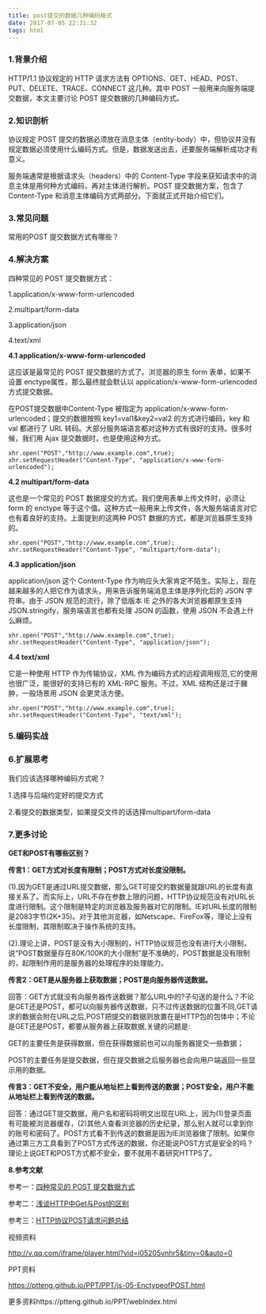 ```yaml
---
title: post提交的数据几种编码格式
date: 2017-07-05 22:31:32
tags: html
---
```


### 1.背景介绍

HTTP/1.1 协议规定的 HTTP 请求方法有 OPTIONS、GET、HEAD、POST、PUT、DELETE、TRACE、CONNECT 这几种。其中 POST 一般用来向服务端提交数据，本文主要讨论 POST 提交数据的几种编码方式。

### 2.知识剖析

协议规定 POST 提交的数据必须放在消息主体（entity-body）中，但协议并没有规定数据必须使用什么编码方式。但是，数据发送出去，还要服务端解析成功才有意义。

服务端通常是根据请求头（headers）中的 Content-Type 字段来获知请求中的消息主体是用何种方式编码，再对主体进行解析。POST 提交数据方案，包含了 Content-Type 和消息主体编码方式两部分。下面就正式开始介绍它们。

### 3.常见问题

常用的POST 提交数据方式有哪些？

### 4.解决方案

四种常见的 POST 提交数据方式：

1.application/x-www-form-urlencoded

2.multipart/form-data

3.application/json

4.text/xml

**4.1 application/x-www-form-urlencoded**

这应该是最常见的 POST 提交数据的方式了。浏览器的原生 form 表单，如果不设置 enctype属性，那么最终就会默认以 application/x-www-form-urlencoded 方式提交数据。

在POST提交数据中Content-Type 被指定为 application/x-www-form-urlencoded；提交的数据按照 key1=val1&key2=val2 的方式进行编码，key 和 val 都进行了 URL 转码。大部分服务端语言都对这种方式有很好的支持。很多时候，我们用 Ajax 提交数据时，也是使用这种方式。

```
xhr.open("POST","http://www.example.com",true);
xhr.setRequestHeader("Content-Type", "application/x-www-form-urlencoded");
```

**4.2 multipart/form-data**

这也是一个常见的 POST 数据提交的方式。我们使用表单上传文件时，必须让 form 的 enctype 等于这个值。这种方式一般用来上传文件，各大服务端语言对它也有着良好的支持。上面提到的这两种 POST 数据的方式，都是浏览器原生支持的。

```
xhr.open("POST","http://www.example.com",true);
xhr.setRequestHeader("Content-Type", "multipart/form-data");

```

**4.3 application/json**

application/json 这个 Content-Type 作为响应头大家肯定不陌生。实际上，现在越来越多的人把它作为请求头，用来告诉服务端消息主体是序列化后的 JSON 字符串。由于 JSON 规范的流行，除了低版本 IE 之外的各大浏览器都原生支持 JSON.stringify，服务端语言也都有处理 JSON 的函数，使用 JSON 不会遇上什么麻烦。

```
xhr.open("POST","http://www.example.com",true);
xhr.setRequestHeader("Content-Type", "application/json");

```

**4.4 text/xml**

它是一种使用 HTTP 作为传输协议，XML 作为编码方式的远程调用规范,它的使用也很广泛，能很好的支持已有的 XML-RPC 服务。不过，XML 结构还是过于臃肿，一般场景用 JSON 会更灵活方便。

```
xhr.open("POST","http://www.example.com",true);
xhr.setRequestHeader("Content-Type", "text/xml");

```

### 5.编码实战

### 6.扩展思考

我们应该选择哪种编码方式呢？

1.选择与后端约定好的提交方式

2.看提交的数据类型，如果提交文件的话选择multipart/form-data

### 7.更多讨论

**GET和POST有哪些区别？**

**传言1：GET方式对长度有限制；POST方式对长度没限制。**

(1).因为GET是通过URL提交数据，那么GET可提交的数据量就跟URL的长度有直接关系了。而实际上，URL不存在参数上限的问题，HTTP协议规范没有对URL长度进行限制。这个限制是特定的浏览器及服务器对它的限制。IE对URL长度的限制是2083字节(2K+35)。对于其他浏览器，如Netscape、FireFox等，理论上没有长度限制，其限制取决于操作系统的支持。

(2).理论上讲，POST是没有大小限制的，HTTP协议规范也没有进行大小限制，说“POST数据量存在80K/100K的大小限制”是不准确的，POST数据是没有限制的，起限制作用的是服务器的处理程序的处理能力。

**传言2：GET是从服务器上获取数据；POST是向服务器传送数据。**

回答：GET方式就没有向服务器传送数据？那么URL中的?子句送的是什么？不论是GET还是POST，都可以向服务器传送数据，只不过传送数据的位置不同,GET请求的数据会附在URL之后,POST把提交的数据则放置在是HTTP包的包体中；不论是GET还是POST，都要从服务器上获取数据,关键的问题是:

GET的主要任务是获得数据，但在获得数据前也可以向服务器提交一些数据；

POST的主要任务是提交数据，但在提交数据之后服务器也会向用户端返回一些显示用的数据。

**传言3：GET不安全，用户能从地址栏上看到传送的数据；POST安全，用户不能从地址栏上看到传送的数据。**

回答：通过GET提交数据，用户名和密码将明文出现在URL上，因为(1)登录页面有可能被浏览器缓存，(2)其他人查看浏览器的历史纪录，那么别人就可以拿到你的账号和密码了。POST方式看不到传送的数据是因为IE浏览器做了限制。如果你通过第三方工具看到了POST方式传送的数据，你还能说POST方式是安全的吗？理论上说GET和POST方式都不安全，要不就用不着研究HTTPS了。

**8.参考文献**

参考一：[四种常见的 POST 提交数据方式](https://imququ.com/post/four-ways-to-post-data-in-http.html)

参考二：[浅谈HTTP中Get与Post的区别](http://www.cnblogs.com/hyddd/archive/2009/03/31/1426026.html)

参考三：[HTTP协议POST请求问题总结](http://blog.csdn.net/jiangguilong2000/article/details/12651597)



视频资料

http://v.qq.com/iframe/player.html?vid=i05205vnhr5&tiny=0&auto=0



PPT资料

https://ptteng.github.io/PPT/PPT/js-05-EnctypeofPOST.html



更多资料https://ptteng.github.io/PPT/webIndex.html